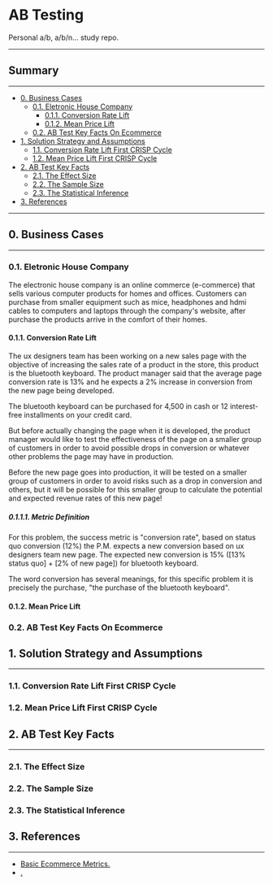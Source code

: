 # AB Testing
Personal a/b, a/b/n... study repo.

<hr>

<h2>Summary</h2>
<hr>

- [0. Business Cases](#0-business-cases)
  - [0.1. Eletronic House Company](#01-eletronic-house-company)
    - [0.1.1. Conversion Rate Lift](#011-conversion-rate-lift)
    - [0.1.2. Mean Price Lift](#012-mean-price-lift)
  - [0.2. AB Test Key Facts On Ecommerce](#02-ab-test-key-facts-on-ecommerce)
- [1. Solution Strategy and Assumptions](#1-solution-strategy-and-assumptions)
  - [1.1. Conversion Rate Lift First CRISP Cycle](#11-conversion-rate-lift-first-crisp-cycle)
  - [1.2. Mean Price Lift First CRISP Cycle](#12-mean-price-lift-first-crisp-cycle)
- [2. AB Test Key Facts](#2-ab-test-key-facts)
  - [2.1. The Effect Size](#21-the-effect-size)
  - [2.2. The Sample Size](#22-the-sample-size)
  - [2.3. The Statistical Inference](#23-the-statistical-inference)
- [3. References](#3-references)

---

<h2>0. Business Cases</h2>
<hr>

<h3>0.1. Eletronic House Company</h3>
<p>The electronic house company is an online commerce (e-commerce) that sells various computer products for homes and offices. Customers can purchase from smaller equipment such as mice, headphones and hdmi cables to computers and laptops through the company's website, after purchase the products arrive in the comfort of their homes.</p>

<h4>0.1.1. Conversion Rate Lift</h4>
<p>The ux designers team has been working on a new sales page with the objective of increasing the sales rate of a product in the store, this product is the bluetooth keyboard. The product manager said that the average page conversion rate is 13% and he expects a 2% increase in conversion from the new page being developed.</p>
<p>The bluetooth keyboard can be purchased for 4,500 in cash or 12 interest-free installments on your credit card.</p>
<p>But before actually changing the page when it is developed, the product manager would like to test the effectiveness of the page on a smaller group of customers in order to avoid possible drops in conversion or whatever other problems the page may have in production.</p>
<p>Before the new page goes into production, it will be tested on a smaller group of customers in order to avoid risks such as a drop in conversion and others, but it will be possible for this smaller group to calculate the potential and expected revenue rates of this new page!</p>

<h5>0.1.1.1. Metric Definition</h5>
<p>For this problem, the success metric is "conversion rate", based on status quo conversion (12%) the P.M. expects a new conversion based on ux designers team new page. The expected new conversion is 15% ([13% status quo] + [2% of new page]) for bluetooth keyboard.</p>
<p>The word conversion has several meanings, for this specific problem it is precisely the purchase, "the purchase of the bluetooth keyboard".</p>

<h4>0.1.2. Mean Price Lift</h4>
<p></p>

<h3>0.2. AB Test Key Facts On Ecommerce</h3>
<p></p>


<h2>1. Solution Strategy and Assumptions</h2>
<hr>

<p></p>

<h3>1.1. Conversion Rate Lift First CRISP Cycle</h3>
<p></p>

<h3>1.2. Mean Price Lift First CRISP Cycle</h3>
<p></p>



<h2>2. AB Test Key Facts</h2>
<hr>

<p></p>

<h3>2.1. The Effect Size</h3>
<p></p>

<h3>2.2. The Sample Size</h3>
<p></p>

<h3>2.3. The Statistical Inference</h3>
<p></p>


<h2>3. References</h2>
<hr>

<p></p>

<ul>
  <li><a href="https://www.shopify.com/blog/basic-ecommerce-metrics">Basic Ecommerce Metrics.</a></li>
  <li><a href="">.</a></li>
</ul>
